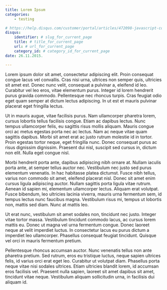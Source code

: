 ```yaml
---
title: Lorem Ipsum
categories:
    - testing

# https://help.disqus.com/customer/portal/articles/472098-javascript-configuration-variables
disqus: 
    identifier: # slug_for_current_page
    title: # title_for_current_page
    url: # url_for_current_page
    category_id: # category_id_for_current_page
date: 26.11.2015.

---
```

Lorem ipsum dolor sit amet, consectetur adipiscing elit. Proin consequat congue
lacus vel convallis. Cras nisi urna, ultrices non semper quis, ultricies sit
amet est. Donec nunc velit, consequat a pulvinar a, eleifend id leo. Curabitur
vel leo eros, vitae elementum purus. Integer id lorem hendrerit purus gravida
commodo. Pellentesque nec rhoncus turpis. Cras feugiat odio eget quam semper at
dictum lectus adipiscing. In ut est et mauris pulvinar placerat eget fringilla
lectus.

<!--more-->

Ut in mauris augue, vitae facilisis purus. Nam ullamcorper pharetra lorem,
cursus lobortis tellus facilisis congue. Etiam ac dapibus lectus. Nunc tempus
ullamcorper felis, eu sagittis risus mollis aliquam. Mauris congue orci ac metus
egestas porta nec ac lectus. Nam ac neque vitae quam sagittis dapibus. Morbi sit
amet erat ac justo rutrum molestie id in tortor. Proin egestas tortor neque,
eget fringilla nunc. Donec consequat purus ac risus dignissim dignissim.
Praesent dui nisl, suscipit sed cursus in, dictum non elit. Nulla eget congue
nisl.

Morbi hendrerit porta ante, dapibus adipiscing nibh ornare at. Nullam iaculis
porta ante, at semper tellus auctor nec. Vestibulum nec justo sed purus
elementum venenatis. In hac habitasse platea dictumst. Fusce nibh tellus, varius
non commodo sit amet, eleifend placerat nisl. Donec sit amet enim cursus ligula
adipiscing auctor. Nullam sagittis porta ligula vitae rutrum. Aenean id sapien
mi, elementum ullamcorper lectus. Aliquam erat volutpat. Fusce bibendum, leo
ultricies lacinia viverra, mauris urna fermentum sem, id tempus lectus nunc
faucibus magna. Vestibulum risus mi, tempus ut lobortis non, mattis sed diam.
Nunc at mattis leo.

Ut erat nunc, vestibulum sit amet sodales non, tincidunt nec justo. Integer
vitae tortor massa. Vestibulum tincidunt commodo lacus, ac cursus lorem mattis
eu. Donec ut magna vel urna fermentum congue. Donec laoreet neque at velit
imperdiet luctus. In consectetur lacus eu purus dictum a imperdiet leo
ullamcorper. Phasellus consequat feugiat tincidunt. Quisque vel orci in mauris
fermentum pretium.

Pellentesque rhoncus accumsan auctor. Nunc venenatis tellus non ante pharetra
pretium. Sed rutrum, eros eu tristique luctus, neque sapien ultrices felis, id
varius orci erat eget leo. Curabitur ut volutpat diam. Phasellus porta neque
vitae nisi sodales ultrices. Etiam ultricies blandit lorem, id accumsan eros
facilisis vel. Praesent nulla sapien, laoreet sit amet dapibus sit amet,
tincidunt vitae neque. Vestibulum aliquam sollicitudin urna, in facilisis dui
aliquam id.
